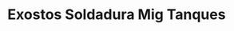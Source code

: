 ---
title: "Exostos Soldadura Mig Tanques"
url: /barrios-unidos/exostos-soldadura-mig-tanques/
shop: Autoteile
---